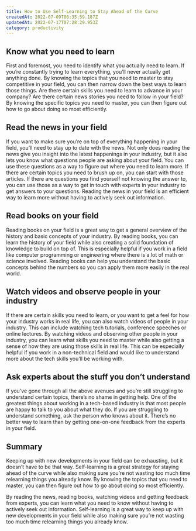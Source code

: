 ```yaml
---
title: How to Use Self-Learning to Stay Ahead of the Curve
createdAt: 2022-07-09T06:35:59.187Z
updatedAt: 2022-07-17T07:28:29.953Z
category: productivity
---
```


## Know what you need to learn

First and foremost, you need to identify what you actually need to learn. If you’re constantly trying to learn everything, you’ll never actually get anything done. By knowing the topics that you need to master to stay competitive in your field, you can then narrow down the best ways to learn those things. Are there certain skills you need to learn to advance in your company? Are there certain news stories you need to follow in your field? By knowing the specific topics you need to master, you can then figure out how to go about doing so most efficiently.

## Read the news in your field

If you want to make sure you’re on top of everything happening in your field, you’ll need to stay up to date with the news. Not only does reading the news give you insight into the latest happenings in your industry, but it also lets you know what questions people are asking about your field. You can use these questions as a way to figure out where you need to learn more. If there are certain topics you need to brush up on, you can start with those articles. If there are questions you find yourself not knowing the answer to, you can use those as a way to get in touch with experts in your industry to get answers to your questions. Reading the news in your field is an efficient way to learn more without having to actively seek out information.

## Read books on your field

Reading books on your field is a great way to get a general overview of the history and basic concepts of your industry. By reading books, you can learn the history of your field while also creating a solid foundation of knowledge to build on top of. This is especially helpful if you work in a field like computer programming or engineering where there is a lot of math or science involved. Reading books can help you understand the basic concepts behind the numbers so you can apply them more easily in the real world.

## Watch videos and observe people in your industry

If there are certain skills you need to learn, or you want to get a feel for how your industry works in real life, you can also watch videos of people in your industry. This can include watching tech tutorials, conference speeches or online lectures. By watching videos and observing other people in your industry, you can learn what skills you need to master while also getting a sense of how they are using those skills in real life. This can be especially helpful if you work in a non-technical field and would like to understand more about the tech skills you’ll be working with.

## Ask experts about the stuff you don’t understand

If you’ve gone through all the above avenues and you’re still struggling to understand certain topics, there’s no shame in getting help. One of the greatest things about working in a tech-based industry is that most people are happy to talk to you about what they do.  If you are struggling to understand something, ask the person who knows about it. There’s no better way to learn than by getting one-on-one feedback from the experts in your field.

## Summary

Keeping up with new developments in your field can be exhausting, but it doesn’t have to be that way. Self-learning is a great strategy for staying ahead of the curve while also making sure you’re not wasting too much time relearning things you already know. By knowing the topics that you need to master, you can then figure out how to go about doing so most efficiently.

By reading the news, reading books, watching videos and getting feedback from experts, you can learn what you need to know without having to actively seek out information. Self-learning is a great way to keep up with new developments in your field while also making sure you’re not wasting too much time relearning things you already know.
